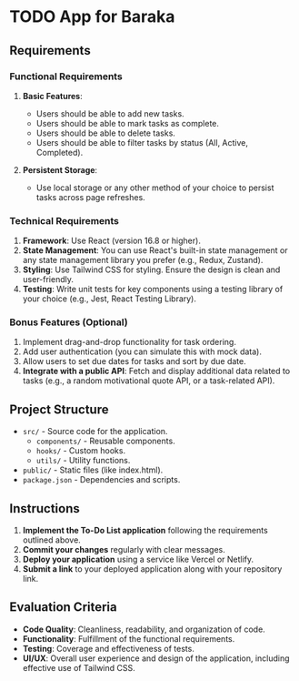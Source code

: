 # TODO App for Baraka
## Requirements

### Functional Requirements

1. **Basic Features**:
    - Users should be able to add new tasks.
    - Users should be able to mark tasks as complete.
    - Users should be able to delete tasks.
    - Users should be able to filter tasks by status (All, Active, Completed).

2. **Persistent Storage**:
    - Use local storage or any other method of your choice to persist tasks across page refreshes.

### Technical Requirements

1. **Framework**: Use React (version 16.8 or higher).
2. **State Management**: You can use React's built-in state management or any state management library you prefer (e.g., Redux, Zustand).
3. **Styling**: Use Tailwind CSS for styling. Ensure the design is clean and user-friendly.
4. **Testing**: Write unit tests for key components using a testing library of your choice (e.g., Jest, React Testing Library).

### Bonus Features (Optional)

1. Implement drag-and-drop functionality for task ordering.
2. Add user authentication (you can simulate this with mock data).
3. Allow users to set due dates for tasks and sort by due date.
4. **Integrate with a public API**: Fetch and display additional data related to tasks (e.g., a random motivational quote API, or a task-related API).

## Project Structure

- `src/` - Source code for the application.
    - `components/` - Reusable components.
    - `hooks/` - Custom hooks.
    - `utils/` - Utility functions.
- `public/` - Static files (like index.html).
- `package.json` - Dependencies and scripts.

## Instructions

1. **Implement the To-Do List application** following the requirements outlined above.
2. **Commit your changes** regularly with clear messages.
3. **Deploy your application** using a service like Vercel or Netlify.
4. **Submit a link** to your deployed application along with your repository link.

## Evaluation Criteria

- **Code Quality**: Cleanliness, readability, and organization of code.
- **Functionality**: Fulfillment of the functional requirements.
- **Testing**: Coverage and effectiveness of tests.
- **UI/UX**: Overall user experience and design of the application, including effective use of Tailwind CSS.
